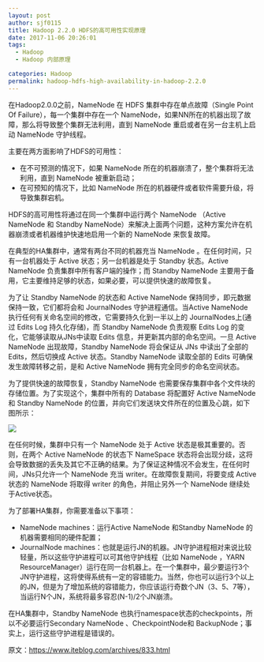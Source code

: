 ```yaml
---
layout: post
author: sjf0115
title: Hadoop 2.2.0 HDFS的高可用性实现原理
date: 2017-11-06 20:26:01
tags:
  - Hadoop
  - Hadoop 内部原理

categories: Hadoop
permalink: hadoop-hdfs-high-availability-in-hadoop-2.2.0
---
```


在Hadoop2.0.0之前，NameNode 在 HDFS 集群中存在单点故障（Single Point Of Failure），每一个集群中存在一个 NameNode，如果NN所在的机器出现了故障，那么将导致整个集群无法利用，直到 NameNode 重启或者在另一台主机上启动 NameNode 守护线程。

主要在两方面影响了HDFS的可用性：
- 在不可预测的情况下，如果 NameNode 所在的机器崩溃了，整个集群将无法利用，直到 NameNode 被重新启动；
- 在可预知的情况下，比如 NameNode 所在的机器硬件或者软件需要升级，将导致集群宕机。

HDFS的高可用性将通过在同一个集群中运行两个 NameNode （Active NameNode 和 Standby NameNode）来解决上面两个问题，这种方案允许在机器崩溃或者机器维护快速地启用一个新的 NameNode 来恢复故障。

在典型的HA集群中，通常有两台不同的机器充当 NameNode 。在任何时间，只有一台机器处于 Active 状态；另一台机器是处于 Standby 状态。Active NameNode 负责集群中所有客户端的操作；而 Standby  NameNode 主要用于备用，它主要维持足够的状态，如果必要，可以提供快速的故障恢复。

为了让 Standby  NameNode 的状态和 Active  NameNode 保持同步，即元数据保持一致，它们都将会和 JournalNodes 守护进程通信。当Active  NameNode 执行任何有关命名空间的修改，它需要持久化到一半以上的 JournalNodes上(通过 Edits Log 持久化存储)，而 Standby  NameNode 负责观察 Edits Log 的变化，它能够读取从JNs中读取 Edits 信息，并更新其内部的命名空间。一旦 Active  NameNode 出现故障，Standby  NameNode 将会保证从 JNs 中读出了全部的 Edits，然后切换成 Active 状态。Standby  NameNode 读取全部的 Edits 可确保发生故障转移之前，是和 Active  NameNode 拥有完全同步的命名空间状态。

为了提供快速的故障恢复，Standby  NameNode 也需要保存集群中各个文件块的存储位置。为了实现这个，集群中所有的 Database 将配置好 Active  NameNode 和 Standby  NameNode 的位置，并向它们发送块文件所在的位置及心跳，如下图所示：

![](https://github.com/sjf0115/PubLearnNotes/blob/master/image/Hadoop/hadoop-hdfs-high-availability-in-hadoop-2.2.0-1.jpg?raw=true)

在任何时候，集群中只有一个 NameNode 处于 Active 状态是极其重要的。否则，在两个 Active  NameNode 的状态下 NameSpace 状态将会出现分歧，这将会导致数据的丢失及其它不正确的结果。为了保证这种情况不会发生，在任何时间，JNs只允许一个 NameNode 充当 writer。在故障恢复期间，将要变成 Active 状态的 NameNode 将取得 writer 的角色，并阻止另外一个 NameNode 继续处于Active状态。

为了部署HA集群，你需要准备以下事项：
- NameNode machines：运行Active  NameNode 和Standby  NameNode 的机器需要相同的硬件配置；
- JournalNode machines：也就是运行JN的机器。JN守护进程相对来说比较轻量，所以这些守护进程可以可其他守护线程（比如 NameNode ，YARN ResourceManager）运行在同一台机器上。在一个集群中，最少要运行3个JN守护进程，这将使得系统有一定的容错能力。当然，你也可以运行3个以上的JN，但是为了增加系统的容错能力，你应该运行奇数个JN（3、5、7等），当运行N个JN，系统将最多容忍(N-1)/2个JN崩溃。

在HA集群中，Standby  NameNode 也执行namespace状态的checkpoints，所以不必要运行Secondary  NameNode 、CheckpointNode和 BackupNode；事实上，运行这些守护进程是错误的。



原文：https://www.iteblog.com/archives/833.html
